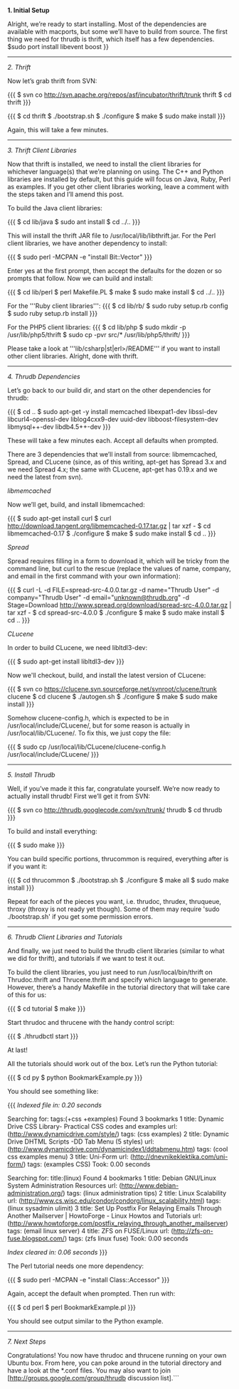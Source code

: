 **1. Initial Setup**

Alright, we’re ready to start installing. Most of the dependencies are available with macports, but some we’ll have to build from source. The first thing we need for thrudb is thrift, which itself has a few dependencies.
$sudo port install libevent boost
}}


----
*2. Thrift*

Now let’s grab thrift from SVN:

{{{
$ svn co http://svn.apache.org/repos/asf/incubator/thrift/trunk thrift
$ cd thrift
}}}


{{{
$ cd thrift
$ ./bootstrap.sh
$ ./configure
$ make
$ sudo make install
}}}

Again, this will take a few minutes.

----
*3. Thrift Client Libraries*

Now that thrift is installed, we need to install the client libraries for whichever language(s) that we’re planning on using. The C++ and Python libraries are installed by default, but this guide will focus on Java, Ruby, Perl as examples. If you get other client libraries working, leave a comment with the steps taken and I’ll amend this post.

To build the Java client libraries:

{{{
$ cd lib/java
$ sudo ant install
$ cd ../..
}}}

This will install the thrift JAR file to /usr/local/lib/libthrift.jar. For the Perl client libraries, we have another dependency to install:

{{{
$ sudo perl -MCPAN -e "install Bit::Vector"
}}}

Enter yes at the first prompt, then accept the defaults for the dozen or so prompts that follow. Now we can build and install:

{{{
$ cd lib/perl
$ perl Makefile.PL
$ make
$ sudo make install
$ cd ../..
}}}

For the '''Ruby client libraries''':
{{{
$ cd lib/rb/
$ sudo ruby setup.rb config
$ sudo ruby setup.rb install
}}}

For the PHP5 client libraries:
{{{
$ cd lib/php
$ sudo mkdir -p /usr/lib/php5/thrift
$ sudo cp -pvr src/* /usr/lib/php5/thrift/
}}}

Please take a look at '''lib/csharp|st|erl>/README''' if you want to install other client libraries. Alright, done with thrift.

----
*4. Thrudb Dependencies*

Let’s go back to our build dir, and start on the other dependencies for thrudb:

{{{
$ cd ..
$ sudo apt-get -y install memcached libexpat1-dev libssl-dev libcurl4-openssl-dev liblog4cxx9-dev uuid-dev libboost-filesystem-dev libmysql++-dev libdb4.5++-dev
}}}

These will take a few minutes each. Accept all defaults when prompted.

There are 3 dependencies that we’ll install from source: libmemcached, Spread, and CLucene (since, as of this writing, apt-get has Spread 3.x and we need Spread 4.x; the same with CLucene, apt-get has 0.19.x and we need the latest from svn).

*libmemcached*

Now we’ll get, build, and install libmemcached:

{{{
$ sudo apt-get install curl
$ curl http://download.tangent.org/libmemcached-0.17.tar.gz | tar xzf -
$ cd libmemcached-0.17
$ ./configure
$ make
$ sudo make install
$ cd ..
}}}

*Spread*

Spread requires filling in a form to download it, which will be tricky from the command line, but curl to the rescue (replace the values of name, company, and email in the first command with your own information):

{{{
$ curl -L -d FILE=spread-src-4.0.0.tar.gz -d name="Thrudb User" -d company="Thrudb User" -d email="unknown@thrudb.org" -d Stage=Download http://www.spread.org/download/spread-src-4.0.0.tar.gz | tar xzf -
$ cd spread-src-4.0.0
$ ./configure
$ make
$ sudo make install
$ cd ..
}}}

*CLucene*

In order to build CLucene, we need libltdl3-dev:

{{{
$ sudo apt-get install libltdl3-dev
}}}

Now we'll checkout, build, and install the latest version of CLucene:

{{{
$ svn co https://clucene.svn.sourceforge.net/svnroot/clucene/trunk clucene
$ cd clucene
$ ./autogen.sh
$ ./configure
$ make
$ sudo make install
}}}

Somehow clucene-config.h, which is expected to be in /usr/local/include/CLucene/, but for some reason is actually in /usr/local/lib/CLucene/. To fix this, we just copy the file:

{{{
$ sudo cp /usr/local/lib/CLucene/clucene-config.h /usr/local/include/CLucene/
}}}

-----
*5. Install Thrudb*

Well, if you’ve made it this far, congratulate yourself. We’re now ready to actually install thrudb! First we’ll get it from SVN:

{{{
$ svn co http://thrudb.googlecode.com/svn/trunk/ thrudb
$ cd thrudb
}}}

To build and install everything:

{{{
$ sudo make
}}}

You can build specific portions, thrucommon is required, everything after is if you want it:

{{{
$ cd thrucommon
$ ./bootstrap.sh
$ ./configure
$ make all
$ sudo make install
}}}

Repeat for each of the pieces you want, i.e. thrudoc, thrudex, thruqueue, throxy (throxy is not ready yet though).  Some of them may require 'sudo ./bootstrap.sh' if you get some permission errors.

----
*6. Thrudb Client Libraries and Tutorials*

And finally, we just need to build the thrudb client libraries (similar to what we did for thrift), and tutorials if we want to test it out.

To build the client libraries, you just need to run /usr/local/bin/thrift on Thrudoc.thrift and Thrucene.thrift and specify which language to generate. However, there’s a handy Makefile in the tutorial directory that will take care of this for us:

{{{
$ cd tutorial
$ make
}}}

Start thrudoc and thrucene with the handy control script:

{{{
$ ./thrudbctl start
}}}

At last! 

All the tutorials should work out of the box. Let’s run the Python tutorial:

{{{
$ cd py
$ python BookmarkExample.py
}}}

You should see something like:

{{{
*Indexed file in: 0.20 seconds*

Searching for: tags:(+css +examples)
Found 3 bookmarks
1       title:  Dynamic Drive CSS Library- Practical CSS codes and examples
        url:    (http://www.dynamicdrive.com/style/)
        tags:   (css examples)
2       title:  Dynamic Drive DHTML Scripts -DD Tab Menu (5 styles)
        url:    (http://www.dynamicdrive.com/dynamicindex1/ddtabmenu.htm)
        tags:   (cool css examples menu)
3       title:  Uni-Form
        url:    (http://dnevnikeklektika.com/uni-form/)
        tags:   (examples CSS)
Took: 0.00 seconds

Searching for: title:(linux)
Found 4 bookmarks
1       title:  Debian GNU/Linux System Administration Resources
        url:    (http://www.debian-administration.org/)
        tags:   (linux administration tips)
2       title:  Linux Scalability
        url:    (http://www.cs.wisc.edu/condor/condorg/linux_scalability.html)
        tags:   (linux sysadmin ulimit)
3       title:  Set Up Postfix For Relaying Emails Through Another Mailserver | HowtoForge - Linux Howtos and Tutorials
        url:    (http://www.howtoforge.com/postfix_relaying_through_another_mailserver)
        tags:   (email linux server)
4       title:  ZFS on FUSE/Linux
        url:    (http://zfs-on-fuse.blogspot.com/)
        tags:   (zfs linux fuse)
Took: 0.00 seconds

*Index cleared in: 0.06 seconds*
}}}

The Perl tutorial needs one more dependency:

{{{
$ sudo perl -MCPAN -e "install Class::Accessor"
}}}

Again, accept the default when prompted. Then run with:

{{{
$ cd perl
$ perl BookmarkExample.pl
}}}

You should see output similar to the Python example.


----
*7. Next Steps*

Congratulations! You now have thrudoc and thrucene running on your own Ubuntu box. From here, you can poke around in the tutorial directory and have a look at the *.conf files. You may also want to join [http://groups.google.com/group/thrudb discussion list].```